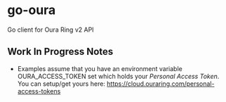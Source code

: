 # go-oura

Go client for Oura Ring v2 API

## Work In Progress Notes

- Examples assume that you have an environment variable OURA_ACCESS_TOKEN set which holds your _Personal Access Token_.  You can setup/get yours here: https://cloud.ouraring.com/personal-access-tokens
